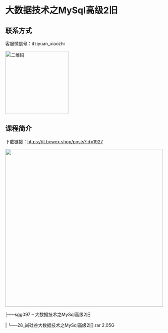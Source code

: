 # 大数据技术之MySql高级2旧

## 联系方式

客服微信号：itziyuan_xiaozhi

<img src="https://ziyuanyun.oss-cn-guangzhou.aliyuncs.com/common/20240614073449/666b82192834a.jpg" width="200" height="200" alt="二维码">

## 课程简介

下载链接：https://it.bcwex.shop/posts?id=1927

<img src="https://ziyuanyun.oss-cn-guangzhou.aliyuncs.com/yun/20240515183607/664490171bc74.jpg" width="500" alt="">

  ├──sgg097 &#8211; 大数据技术之MySql高级2旧

 | └──28_尚硅谷大数据技术之MySql高级2旧.rar 2.05G

  